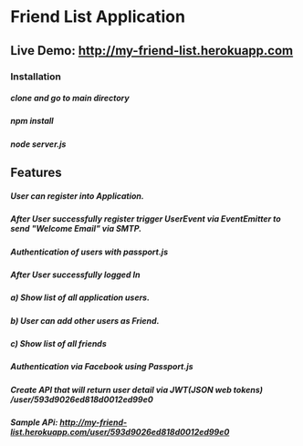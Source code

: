 # Friend List Application
## Live Demo: http://my-friend-list.herokuapp.com

### Installation
##### clone and go to main directory
##### npm install
##### node server.js

## Features

##### User can register into Application.
##### After User successfully register trigger UserEvent via EventEmitter to send "Welcome Email" via SMTP.
##### Authentication of users with passport.js
##### After User successfully logged In
#####  a)	Show list of all application users.
#####  b)	User can add other users as Friend.
#####   c)	Show list of all friends
##### Authentication via Facebook using Passport.js
##### Create API that will return user detail via JWT(JSON web tokens) /user/593d9026ed818d0012ed99e0
##### Sample APi: http://my-friend-list.herokuapp.com/user/593d9026ed818d0012ed99e0


